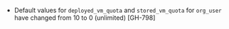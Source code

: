 * Default values for `deployed_vm_quota` and `stored_vm_quota` for `org_user` have changed from 10 to 0 (unlimited) [GH-798]